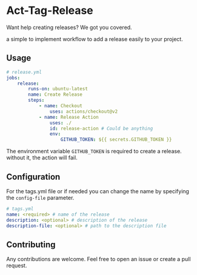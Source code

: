# Act-Tag-Release

Want help creating releases?
We got you covered.

a simple to implement workflow to add a release easily to your project.

## Usage

```yaml
# release.yml
jobs:
    release:
        runs-on: ubuntu-latest
        name: Create Release
        steps:
            - name: Checkout
                uses: actions/checkout@v2
            - name: Release Action
                uses: ./
                id: release-action # Could be anything
                env:
                    GITHUB_TOKEN: ${{ secrets.GITHUB_TOKEN }}
```

The environment variable `GITHUB_TOKEN` is required to create a release.
without it, the action will fail.


## Configuration

For the tags.yml file or if needed you can change the name by specifying the `config-file` parameter.

```yaml
# tags.yml
name: <required> # name of the release
description: <optional> # description of the release
description-file: <optional> # path to the description file
```

## Contributing

Any contributions are welcome. Feel free to open an issue or create a pull request.